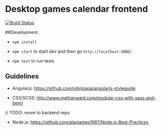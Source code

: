 Desktop games calendar frontend
=================

[![Build Status](https://travis-ci.org/desktop-games-calendar/calendar-frontend.svg?branch=master)](https://travis-ci.org/desktop-games-calendar/calendar-frontend.svg?branch=master)


##Development:

- `npm install`

- `npm start` to start dev and then go `http://localhost:3000/`

- `npm test` to run tests


## Guidelines

- Angularjs: https://github.com/johnpapa/angularjs-styleguide

- CSS/SCSS: http://www.mathayward.com/modular-css-with-sass-and-bem/

// TODO: move to backend repo
- Node.js: https://github.com/alanjames1987/Node.js-Best-Practices